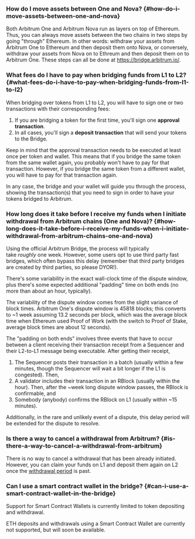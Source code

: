 ### How do I move assets between One and Nova? {#how-do-i-move-assets-between-one-and-nova}
<p>Both Arbitrum One and Arbitrum Nova run as layers on top of Ethereum. Thus, you can always move assets between the two chains in two steps by going "through" Ethereum. In other words: withdraw your assets from Arbitrum One to Ethereum and then deposit them onto Nova, or conversely, withdraw your assets from Nova on to Ethreum and then deposit them on to Arbitrum One. These steps can all be done at <a href="https://bridge.arbitrum.io/">https://bridge.arbitrum.io/</a>.</p>

<p></p>



### What fees do I have to pay when bridging funds from L1 to L2? {#what-fees-do-i-have-to-pay-when-bridging-funds-from-l1-to-l2}
<p>When bridging over tokens from L1 to L2, you will have to sign one or two transactions with their corresponding fees:</p>

<ol><li>If you are bridging a token for the first time, you'll sign one <strong>approval transaction</strong>.</li>
<li>In all cases, you'll sign a <strong>deposit transaction</strong> that will send your tokens to the Bridge.</li>
</ol>
<p></p>

<p>Keep in mind that the approval transaction needs to be executed at least once per token and wallet. This means that if you bridge the same token from the same wallet again, you probably won't have to pay for that transaction. However, if you bridge the same token from a different wallet, you will have to pay for that transaction again.</p>

<p></p>

<p>In any case, the bridge and your wallet will guide you through the process, showing the transaction(s) that you need to sign in order to have your tokens bridged to Arbitrum.</p>

<p></p>



### How long does it take before I receive my funds when I initiate withdrawal from Arbitrum chains (One and Nova)? {#how-long-does-it-take-before-i-receive-my-funds-when-i-initiate-withdrawal-from-arbitrum-chains-one-and-nova}
<p>Using the official Arbitrum Bridge, the process will typically take <em>roughly</em> one week. However, some users opt to use third party fast bridges, which often bypass this delay (remember that third party bridges are created by third parties, so please DYOR!).</p>

<p>There's some variability in the exact wall-clock time of the dispute window, plus there's some expected additional "padding" time on both ends (no more than about an hour, typically).</p>

<p>The variability of the dispute window comes from the slight variance of block times. Arbitrum One's dispute window is 45818 blocks; this converts to ~1 week assuming 13.2 seconds per block, which was the average block time when Ethereum used Proof of Work (with the switch to Proof of Stake, average block times are about 12 seconds).</p>

<p>The "padding on both ends" involves three events that have to occur between a client receiving their transaction receipt from a Sequencer and their L2-to-L1 message being executable. After getting their receipt,</p>

<ol><li>The Sequencer posts their transaction in a batch (usually within a few minutes, though the Sequencer will wait a bit longer if the L1 is congested). Then,</li>
<li>A validator includes their transaction in an RBlock (usually within the hour). Then, after the ~week long dispute window passes, the RBlock is confirmable, and</li>
<li>Somebody (anybody) confirms the RBlock on L1 (usually within ~15 minutes).</li>
</ol>
<p>Additionally, in the rare and unlikely event of a dispute, this delay period will be extended for the dispute to resolve.</p>



### Is there a way to cancel a withdrawal from Arbitrum? {#is-there-a-way-to-cancel-a-withdrawal-from-arbitrum}
<p>There is no way to cancel a withdrawal that has been already initiated. However, you can claim your funds on L1 and deposit them again on L2 once the <a href="https://developer.arbitrum.io/learn-more/faq#why-was-one-week-chosen-for-arbitrum-ones-dispute-window">withdrawal period</a> is past.</p>

<p></p>



### Can I use a smart contract wallet in the bridge? {#can-i-use-a-smart-contract-wallet-in-the-bridge}
<p>Support for Smart Contract Wallets is currently limited to token depositing and withdrawal.</p>

<p>ETH deposits and withdrawals using a Smart Contract Wallet are currently not supported, but will soon be available.</p>

<p></p>



